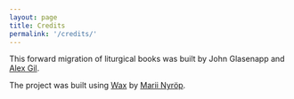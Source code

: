 ```yaml
---
layout: page
title: Credits
permalink: '/credits/'
---
```


This forward migration of liturgical books was built by John Glasenapp and [Alex Gil](http://elotroalex.com).

The project was built using [Wax](https://minicomp.github.io/wax/) by [Marii Nyröp](http://marii.info/).

